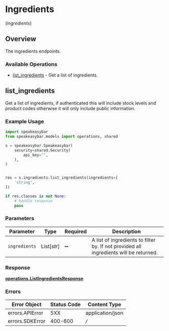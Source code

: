 # Ingredients
(*ingredients*)

## Overview

The ingredients endpoints.

### Available Operations

* [list_ingredients](#list_ingredients) - Get a list of ingredients.

## list_ingredients

Get a list of ingredients, if authenticated this will include stock levels and product codes otherwise it will only include public information.

### Example Usage

```python
import speakeasybar
from speakeasybar.models import operations, shared

s = speakeasybar.Speakeasybar(
    security=shared.Security(
        api_key="",
    ),
)


res = s.ingredients.list_ingredients(ingredients=[
    'string',
])

if res.classes is not None:
    # handle response
    pass
```

### Parameters

| Parameter                                                                             | Type                                                                                  | Required                                                                              | Description                                                                           |
| ------------------------------------------------------------------------------------- | ------------------------------------------------------------------------------------- | ------------------------------------------------------------------------------------- | ------------------------------------------------------------------------------------- |
| `ingredients`                                                                         | List[*str*]                                                                           | :heavy_minus_sign:                                                                    | A list of ingredients to filter by. If not provided all ingredients will be returned. |


### Response

**[operations.ListIngredientsResponse](../../models/operations/listingredientsresponse.md)**
### Errors

| Error Object     | Status Code      | Content Type     |
| ---------------- | ---------------- | ---------------- |
| errors.APIError  | 5XX              | application/json |
| errors.SDKError  | 400-600          | */*              |
